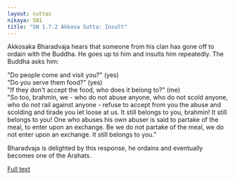 ```yaml
---
layout: suttas
nikaya: SN1
title: "SN 1.7.2 Akkosa Sutta: Insult"
---
```


Akkosaka Bharadvaja hears that someone from his clan has gone off to ordain with the Buddha. He goes up to him and insults him repeatedly. The Buddha asks him:  

"Do people come and visit you?" (yes)  
"Do you serve them food?" (yes)  
"If they don't accept the food, who does it belong to?" (me)  
"So too, brahmin, we - who do not abuse anyone, who do not scold anyone, who do not rail against anyone - refuse to accept from you the abuse and scolding and tirade you let loose at us. It still belongs to you, brahmin! It still belongs to you! One who abuses his own abuser is said to partake of the meal, to enter upon an exchange. Be we do not partake of the meal, we do not enter upon an exchange. It still belongs to you."  

Bharadvaja is delighted by this response, he ordains and eventually becomes one of the Arahats.

[Full text](https://www.dhammatalks.org/suttas/SN/SN7_2.html)
